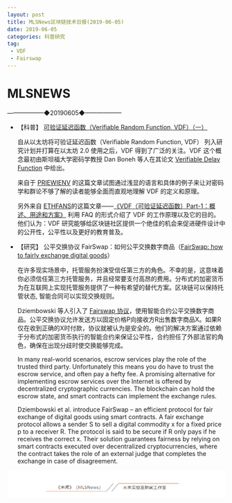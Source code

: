 ```yaml
---
layout: post
title: MLSNews区块链技术日报(2019-06-05)
date: 2019-06-05 
categories: 科普研究
tag: 
 - VDF 
 - Fairswap
--- 
```


# ​MLSNEWS

——————◆20190605◆——————

- 【科普】 [可验证延迟函数（Verifiable Random Function, VDF）（一）](https://blog.priewienv.me/post/verifiable-delay-function-1/)

  自从以太坊将可验证延迟函数（Verifiable Random Function, VDF） 列入研究计划并打算在以太坊 2.0 使用之后，VDF 得到了广泛的关注。VDF 这个概念最初由斯坦福大学密码学教授 Dan Boneh 等人在其论文 [Verifiable Delay Function](https://eprint.iacr.org/2018/601) 中给出。
  
  来自于 [PRIEWIENV](https://blog.priewienv.me/) 的这篇文章试图通过浅显的语言和具体的例子来让对密码学和群论不够了解的读者能够全面而直观地理解 VDF 的定义和原理。
  
  另外来自 [ETHFANS](https://ethfans.org)的这篇文章——[《VDF（可验证延迟函数）Part-1：概述、用途和方案》](https://ethfans.org/posts/vdf-faq-part-1) 利用 FAQ 的形式介绍了 VDF 的工作原理以及它的目的。他们认为：VDF 研究能够给区块链社区提供一个绝佳的机会来促进硬件设计中的公开性，公平性以及更好的教育普及。
  
- 【研究】 公平交换协议 FairSwap：如何公平交换数字商品（[FairSwap: how to fairly exchange digital goods](https://blog.acolyer.org/2018/12/05/fairswap-how-to-fairly-exchange-digital-goods/)）

  在许多现实场景中，托管服务扮演受信任第三方的角色。不幸的是，这意味着你必须信任第三方托管服务，并且经常要支付高昂的费用。分布式的加密货币为在互联网上实现托管服务提供了一种有希望的替代方案。区块链可以保持托管状态, 智能合同可以实现交换规则。
  
  Dziembowski 等人引入了 [Fairswap 协议](https://eprint.iacr.org/2018/740.pdf)，使用智能合约公平交换数字商品。公平交换协议允许发送方以固定价格P向接收方R出售数字商品X。如果R仅在收到正确的X时付款，协议就被认为是安全的。他们的解决方案通过依赖于分布式的加密货币执行的智能合约来保证公平性，合约担任了外部法官的角色，确保在出现分歧时使交换能够完成。
  
  In many real-world scenarios, escrow services play the role of the trusted third party. Unfortunately this means you do have to trust the escrow service, and often pay a hefty fee. A promising alternative for implementing escrow services over the Internet is offered by decentralized cryptographic currencies. The blockchain can hold the escrow state, and smart contracts can implement the exchange rules.
  
  Dziembowski et al. introduce FairSwap – an efficient protocol for fair exchange of digital goods using smart contracts. A fair exchange protocol allows a sender S to sell a digital commodity x for a fixed price p to a receiver R. The protocol is said to be secure if R only pays if he receives the correct x. Their solution guarantees fairness by relying on smart contracts executed over decentralized cryptocurrencies, where the contract takes the role of an external judge that completes the exchange in case of disagreement. 


![](/image/footlogo.png)
